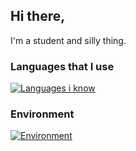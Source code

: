 ## Hi there,
I'm a student and silly thing.

### Languages that I use
[![Languages i know](https://skillicons.dev/icons?i=rust,ruby,python)](https://skillicons.dev)

### Environment 
[![Environment](https://skillicons.dev/icons?i=bsd)](https://skillicons.dev)

